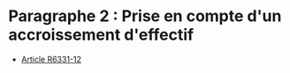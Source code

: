 # Paragraphe 2 : Prise en compte d'un accroissement d'effectif

* [Article R6331-12](./LEGIARTI000029408607.md)
